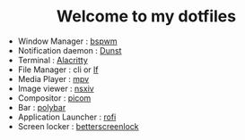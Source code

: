 <h1 align="center"> Welcome to my dotfiles </h1>


- Window Manager : [bspwm](https://github.com/baskerville/bspwm)
- Notification daemon : [Dunst](https://github.com/dunst-project/dunst)
- Terminal : [Alacritty](https://alacritty.org/)
- File Manager : cli or [lf](https://github.com/gokcehan/lf)
- Media Player : [mpv](https://github.com/mpv-player/mpv)
- Image viewer : [nsxiv](https://github.com/nsxiv/nsxiv)
- Compositor : [picom](https://github.com/yshui/picom)
- Bar : [polybar](https://github.com/polybar/polybar)
- Application Launcher : [rofi](https://github.com/davatorium/rofi)
- Screen locker : [betterscreenlock](https://github.com/betterlockscreen/betterlockscreen)


